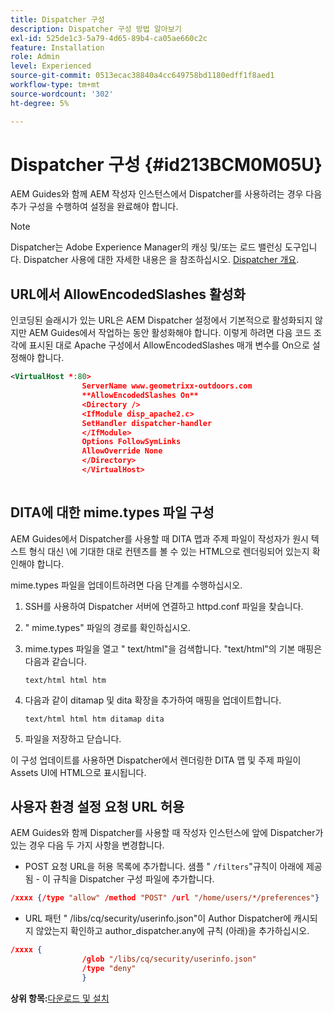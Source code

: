 ```yaml
---
title: Dispatcher 구성
description: Dispatcher 구성 방법 알아보기
exl-id: 525de1c3-5a79-4d65-89b4-ca05ae660c2c
feature: Installation
role: Admin
level: Experienced
source-git-commit: 0513ecac38840a4cc649758bd1180edff1f8aed1
workflow-type: tm+mt
source-wordcount: '302'
ht-degree: 5%

---
```


# Dispatcher 구성 {#id213BCM0M05U}

AEM Guides와 함께 AEM 작성자 인스턴스에서 Dispatcher를 사용하려는 경우 다음 추가 구성을 수행하여 설정을 완료해야 합니다.

>[!NOTE]
>
> Dispatcher는 Adobe Experience Manager의 캐싱 및/또는 로드 밸런싱 도구입니다. Dispatcher 사용에 대한 자세한 내용은 을 참조하십시오. [Dispatcher 개요](https://experienceleague.adobe.com/docs/experience-manager-dispatcher/using/dispatcher.html?lang=en).

## URL에서 AllowEncodedSlashes 활성화

인코딩된 슬래시가 있는 URL은 AEM Dispatcher 설정에서 기본적으로 활성화되지 않지만 AEM Guides에서 작업하는 동안 활성화해야 합니다. 이렇게 하려면 다음 코드 조각에 표시된 대로 Apache 구성에서 AllowEncodedSlashes 매개 변수를 On으로 설정해야 합니다.

```XML
<VirtualHost *:80>
                ServerName www.geometrixx-outdoors.com
                **AllowEncodedSlashes On**
                <Directory />
                <IfModule disp_apache2.c>
                SetHandler dispatcher-handler
                </IfModule>
                Options FollowSymLinks
                AllowOverride None
                </Directory>
                </VirtualHost>
            
```

## DITA에 대한 mime.types 파일 구성

AEM Guides에서 Dispatcher를 사용할 때 DITA 맵과 주제 파일이 작성자가 원시 텍스트 형식 대신 \에 기대한 대로 컨텐츠를 볼 수 있는 HTML으로 렌더링되어 있는지 확인해야 합니다.

mime.types 파일을 업데이트하려면 다음 단계를 수행하십시오.

1. SSH를 사용하여 Dispatcher 서버에 연결하고 httpd.conf 파일을 찾습니다.

1. &quot; mime.types&quot; 파일의 경로를 확인하십시오.

1. mime.types 파일을 열고 &quot; text/html&quot;을 검색합니다. &quot;text/html&quot;의 기본 매핑은 다음과 같습니다.

   `text/html html htm`

1. 다음과 같이 ditamap 및 dita 확장을 추가하여 매핑을 업데이트합니다.

   `text/html html htm ditamap dita`

1. 파일을 저장하고 닫습니다.


이 구성 업데이트를 사용하면 Dispatcher에서 렌더링한 DITA 맵 및 주제 파일이 Assets UI에 HTML으로 표시됩니다.

## 사용자 환경 설정 요청 URL 허용

AEM Guides와 함께 Dispatcher를 사용할 때 작성자 인스턴스에 앞에 Dispatcher가 있는 경우 다음 두 가지 사항을 변경합니다.

- POST 요청 URL을 허용 목록에 추가합니다. 샘플 &quot; `/filters`&quot;규칙이 아래에 제공됨 - 이 규칙을 Dispatcher 구성 파일에 추가합니다.

```json
/xxxx {/type "allow" /method "POST" /url "/home/users/*/preferences"}
```

- URL 패턴 &quot; /libs/cq/security/userinfo.json&quot;이 Author Dispatcher에 캐시되지 않았는지 확인하고 author\_dispatcher.any에 규칙 \(아래\)을 추가하십시오.

```json
/xxxx {
                /glob "/libs/cq/security/userinfo.json"
                /type "deny"
                }
```

**상위 항목:**[&#x200B;다운로드 및 설치](download-install.md)
